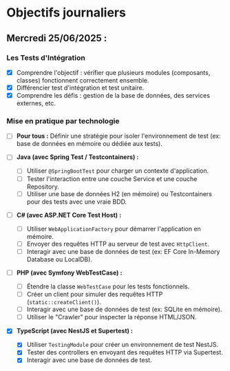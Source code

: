 # Objectifs journaliers

## Mercredi 25/06/2025 :

### Les Tests d'Intégration
- [X] Comprendre l'objectif : vérifier que plusieurs modules (composants, classes) fonctionnent correctement ensemble.
- [X] Différencier test d'intégration et test unitaire.
- [X] Comprendre les défis : gestion de la base de données, des services externes, etc.

### Mise en pratique par technologie
- [ ] **Pour tous :** Définir une stratégie pour isoler l'environnement de test (ex: base de données en mémoire ou dédiée aux tests).

- [ ] **Java (avec Spring Test / Testcontainers) :**
  - [ ] Utiliser `@SpringBootTest` pour charger un contexte d'application.
  - [ ] Tester l'interaction entre une couche Service et une couche Repository.
  - [ ] Utiliser une base de données H2 (en mémoire) ou Testcontainers pour des tests avec une vraie BDD.

- [ ] **C# (avec ASP.NET Core Test Host) :**
  - [ ] Utiliser `WebApplicationFactory` pour démarrer l'application en mémoire.
  - [ ] Envoyer des requêtes HTTP au serveur de test avec `HttpClient`.
  - [ ] Interagir avec une base de données de test (ex: EF Core In-Memory Database ou LocalDB).

- [ ] **PHP (avec Symfony WebTestCase) :**
  - [ ] Étendre la classe `WebTestCase` pour les tests fonctionnels.
  - [ ] Créer un client pour simuler des requêtes HTTP (`static::createClient()`).
  - [ ] Interagir avec une base de données de test (ex: SQLite en mémoire).
  - [ ] Utiliser le "Crawler" pour inspecter la réponse HTML/JSON.

- [X] **TypeScript (avec NestJS et Supertest) :**
  - [x] Utiliser `TestingModule` pour créer un environnement de test NestJS.
  - [X] Tester des controllers en envoyant des requêtes HTTP via Supertest.
  - [X] Interagir avec une base de données de test. 